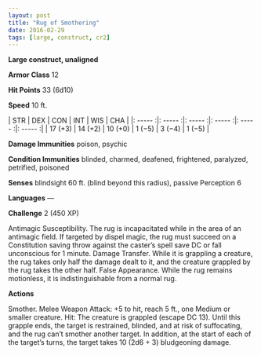 ```yaml
---
layout: post
title: "Rug of Smothering"
date: 2016-02-29
tags: [large, construct, cr2]
---
```


**Large construct, unaligned**

**Armor Class** 12

**Hit Points** 33 (6d10)

**Speed** 10 ft.

|   STR   |   DEX   |   CON   |   INT   |   WIS   |   CHA   |
|: ----- :|: ----- :|: ----- :|: ----- :|: ----- :|: ----- :|
| 17 (+3) | 14 (+2) | 10 (+0) | 1 (−5) | 3 (−4) | 1 (−5) |

**Damage Immunities** poison, psychic 

**Condition Immunities** blinded, charmed, deafened, frightened, paralyzed, petrified, poisoned 

**Senses** blindsight 60 ft. (blind beyond this radius), passive Perception 6 

**Languages** — 

**Challenge** 2 (450 XP)

Antimagic Susceptibility. The rug is incapacitated while in the area of an antimagic field. If targeted by dispel magic, the rug must succeed on a Constitution saving throw against the caster’s spell save DC or fall unconscious for 1 minute. Damage Transfer. While it is grappling a creature, the rug takes only half the damage dealt to it, and the creature grappled by the rug takes the other half. False Appearance. While the rug remains motionless, it is indistinguishable from a normal rug. 

**Actions**

Smother. Melee Weapon Attack: +5 to hit, reach 5 ft., one Medium or smaller creature. Hit: The creature is grappled (escape DC 13). Until this grapple ends, the target is restrained, blinded, and at risk of suffocating, and the rug can’t smother another target. In addition, at the start of each of the target’s turns, the target takes 10 (2d6 + 3) bludgeoning damage.